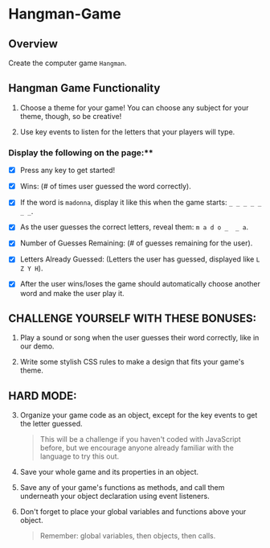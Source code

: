 # Hangman-Game

## Overview

Create the computer game `Hangman`. 

## Hangman Game Functionality

1. Choose a theme for your game! You can choose any subject for your theme, though, so be creative!

2. Use key events to listen for the letters that your players will type.

### Display the following on the page:**

   - [x] Press any key to get started!

   - [x] Wins: (# of times user guessed the word correctly).

   - [x] If the word is `madonna`, display it like this when the game starts: `_ _ _ _ _ _ _`.

   - [x] As the user guesses the correct letters, reveal them: `m a d o _  _ a`.

   - [x] Number of Guesses Remaining: (# of guesses remaining for the user).

   - [x] Letters Already Guessed: (Letters the user has guessed, displayed like `L Z Y H`).

   - [x] After the user wins/loses the game should automatically choose another word and make the user play it.

## CHALLENGE YOURSELF WITH THESE BONUSES:

1. Play a sound or song when the user guesses their word correctly, like in our demo.

2. Write some stylish CSS rules to make a design that fits your game's theme.

## HARD MODE:

3. Organize your game code as an object, except for the key events to get the letter guessed. 

   > This will be a challenge if you haven't coded with JavaScript before, but we encourage anyone already familiar with the language to try this out.

4. Save your whole game and its properties in an object.

5. Save any of your game's functions as methods, and call them underneath your object declaration using event listeners.

6. Don't forget to place your global variables and functions above your object. 

   > Remember: global variables, then objects, then calls.
